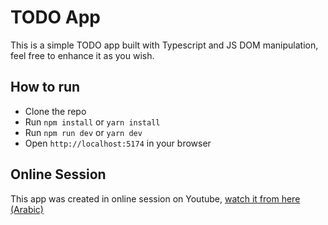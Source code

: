 # TODO App

This is a simple TODO app built with Typescript and JS DOM manipulation, feel free to enhance it as you wish.

## How to run

- Clone the repo
- Run `npm install` or `yarn install`
- Run `npm run dev` or `yarn dev`
- Open `http://localhost:5174` in your browser

## Online Session

This app was created in online session on Youtube, [watch it from here (Arabic)](https://youtube.com/live/36oP8dlSatE)
